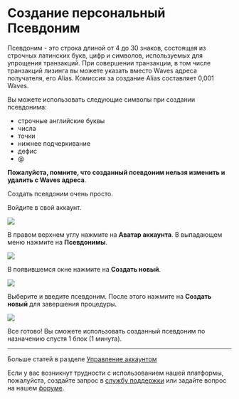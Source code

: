 # Создание персональный Псевдоним

Псевдоним - это строка длиной от 4 до 30 знаков, состоящая из строчных латинских букв, цифр и символов, используемых для упрощения транзакций. При совершении транзакции, в том числе транзакций лизинга вы можете указать вместо Waves адреса получателя, его Alias. Комиссия за создание Alias составляет 0,001 Waves.

Вы можете использовать следующие символы при создании псевдонима:

* строчные английские буквы
* числа
* точки
* нижнее подчеркивание
* дефис
* @

**Пожалуйста, помните, что созданный псевдоним нельзя изменить и удалить с Waves адреса**.

Создать псевдоним очень просто.

Войдите в свой аккаунт.

![](/_assets/creating_an_alias_01.png)

В правом верхнем углу нажмите на **Аватар аккаунта**. В выпадающем меню нажмите на **Псевдонимы**.

![](/_assets/creating_an_alias_02.png)

В появившемся окне нажмите на **Создать новый**.

![](/_assets/creating_an_alias_03.png)

Выберите и введите псевдоним.
После этого нажмите на **Создать новый** для завершения процедуры.

![](/_assets/creating_an_alias_04.png)

Все готово! Вы сможете использовать созданный псевдоним по назначению спустя 1 блок (1 минута).

___

Больше статей в разделе [Управление аккаунтом](/waves-client/account-management.md)

Если у вас возникнут трудности с использованием нашей платформы, пожалуйста, создайте запрос в [службу поддержки](https://support.wavesplatform.com/) или задайте вопрос на нашем [форуме](https://forum.wavesplatform.com/).

